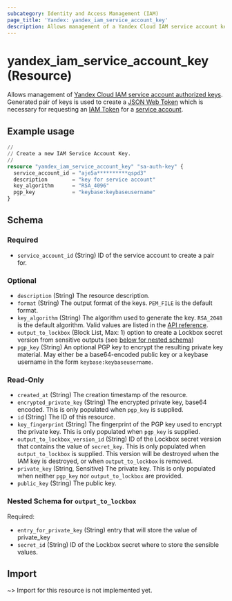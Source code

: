 ```yaml
---
subcategory: Identity and Access Management (IAM)
page_title: 'Yandex: yandex_iam_service_account_key'
description: Allows management of a Yandex Cloud IAM service account key.
---
```


# yandex_iam_service_account_key (Resource)

Allows management of [Yandex Cloud IAM service account authorized keys](https://yandex.cloud/docs/iam/concepts/authorization/key). Generated pair of keys is used to create a [JSON Web Token](https://tools.ietf.org/html/rfc7519) which is necessary for requesting an [IAM Token](https://yandex.cloud/docs/iam/concepts/authorization/iam-token) for a [service account](https://yandex.cloud/docs/iam/concepts/users/service-accounts).

## Example usage

```terraform
//
// Create a new IAM Service Account Key.
//
resource "yandex_iam_service_account_key" "sa-auth-key" {
  service_account_id = "aje5a**********qspd3"
  description        = "key for service account"
  key_algorithm      = "RSA_4096"
  pgp_key            = "keybase:keybaseusername"
}
```

<!-- schema generated by tfplugindocs -->
## Schema

### Required

- `service_account_id` (String) ID of the service account to create a pair for.

### Optional

- `description` (String) The resource description.
- `format` (String) The output format of the keys. `PEM_FILE` is the default format.
- `key_algorithm` (String) The algorithm used to generate the key. `RSA_2048` is the default algorithm. Valid values are listed in the [API reference](https://yandex.cloud/docs/iam/api-ref/Key).
- `output_to_lockbox` (Block List, Max: 1) option to create a Lockbox secret version from sensitive outputs (see [below for nested schema](#nestedblock--output_to_lockbox))
- `pgp_key` (String) An optional PGP key to encrypt the resulting private key material. May either be a base64-encoded public key or a keybase username in the form `keybase:keybaseusername`.

### Read-Only

- `created_at` (String) The creation timestamp of the resource.
- `encrypted_private_key` (String) The encrypted private key, base64 encoded. This is only populated when `pgp_key` is supplied.
- `id` (String) The ID of this resource.
- `key_fingerprint` (String) The fingerprint of the PGP key used to encrypt the private key. This is only populated when `pgp_key` is supplied.
- `output_to_lockbox_version_id` (String) ID of the Lockbox secret version that contains the value of `secret_key`. This is only populated when `output_to_lockbox` is supplied. This version will be destroyed when the IAM key is destroyed, or when `output_to_lockbox` is removed.
- `private_key` (String, Sensitive) The private key. This is only populated when neither `pgp_key` nor `output_to_lockbox` are provided.
- `public_key` (String) The public key.

<a id="nestedblock--output_to_lockbox"></a>
### Nested Schema for `output_to_lockbox`

Required:

- `entry_for_private_key` (String) entry that will store the value of private_key
- `secret_id` (String) ID of the Lockbox secret where to store the sensible values.

## Import

~> Import for this resource is not implemented yet.